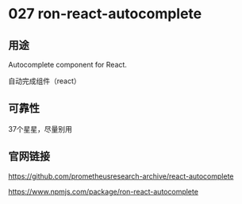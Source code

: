 # 027 ron-react-autocomplete

## 用途

Autocomplete component for React.

自动完成组件（react）

## 可靠性

37个星星，尽量别用

## 官网链接

https://github.com/prometheusresearch-archive/react-autocomplete

https://www.npmjs.com/package/ron-react-autocomplete

